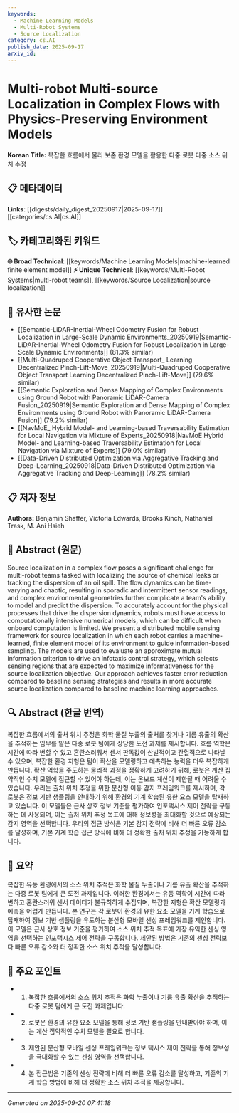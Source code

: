 ```yaml
---
keywords:
  - Machine Learning Models
  - Multi-Robot Systems
  - Source Localization
category: cs.AI
publish_date: 2025-09-17
arxiv_id:
---
```


<!-- KEYWORD_LINKING_METADATA:
{
  "processed_timestamp": "2025-09-22 22:50:13.131476",
  "vocabulary_version": "1.0",
  "selected_keywords": [
    "Machine Learning Models",
    "Multi-Robot Systems",
    "Source Localization"
  ],
  "rejected_keywords": [
    "Infotaxis"
  ],
  "similarity_scores": {
    "Machine Learning Models": 0.82,
    "Multi-Robot Systems": 0.8,
    "Source Localization": 0.78
  },
  "extraction_method": "AI_prompt_based",
  "budget_applied": true
}
-->

# Multi-robot Multi-source Localization in Complex Flows with Physics-Preserving Environment Models

**Korean Title:** 복잡한 흐름에서 물리 보존 환경 모델을 활용한 다중 로봇 다중 소스 위치 추정

## 📋 메타데이터

**Links**: [[digests/daily_digest_20250917|2025-09-17]]        [[categories/cs.AI|cs.AI]]

## 🏷️ 카테고리화된 키워드
**🌐 Broad Technical**: [[keywords/Machine Learning Models|machine-learned finite element model]]
**⚡ Unique Technical**: [[keywords/Multi-Robot Systems|multi-robot teams]], [[keywords/Source Localization|source localization]]

## 🔗 유사한 논문
- [[Semantic-LiDAR-Inertial-Wheel Odometry Fusion for Robust Localization in Large-Scale Dynamic Environments_20250919|Semantic-LiDAR-Inertial-Wheel Odometry Fusion for Robust Localization in Large-Scale Dynamic Environments]] (81.3% similar)
- [[Multi-Quadruped Cooperative Object Transport_ Learning Decentralized Pinch-Lift-Move_20250919|Multi-Quadruped Cooperative Object Transport Learning Decentralized Pinch-Lift-Move]] (79.6% similar)
- [[Semantic Exploration and Dense Mapping of Complex Environments using Ground Robot with Panoramic LiDAR-Camera Fusion_20250919|Semantic Exploration and Dense Mapping of Complex Environments using Ground Robot with Panoramic LiDAR-Camera Fusion]] (79.2% similar)
- [[NavMoE_ Hybrid Model- and Learning-based Traversability Estimation for Local Navigation via Mixture of Experts_20250918|NavMoE Hybrid Model- and Learning-based Traversability Estimation for Local Navigation via Mixture of Experts]] (79.0% similar)
- [[Data-Driven Distributed Optimization via Aggregative Tracking and Deep-Learning_20250918|Data-Driven Distributed Optimization via Aggregative Tracking and Deep-Learning]] (78.2% similar)

## 📋 저자 정보

**Authors:** Benjamin Shaffer, Victoria Edwards, Brooks Kinch, Nathaniel Trask, M. Ani Hsieh

## 📄 Abstract (원문)

Source localization in a complex flow poses a significant challenge for
multi-robot teams tasked with localizing the source of chemical leaks or
tracking the dispersion of an oil spill. The flow dynamics can be time-varying
and chaotic, resulting in sporadic and intermittent sensor readings, and
complex environmental geometries further complicate a team's ability to model
and predict the dispersion. To accurately account for the physical processes
that drive the dispersion dynamics, robots must have access to computationally
intensive numerical models, which can be difficult when onboard computation is
limited. We present a distributed mobile sensing framework for source
localization in which each robot carries a machine-learned, finite element
model of its environment to guide information-based sampling. The models are
used to evaluate an approximate mutual information criterion to drive an
infotaxis control strategy, which selects sensing regions that are expected to
maximize informativeness for the source localization objective. Our approach
achieves faster error reduction compared to baseline sensing strategies and
results in more accurate source localization compared to baseline machine
learning approaches.

## 🔍 Abstract (한글 번역)

복잡한 흐름에서의 출처 위치 추정은 화학 물질 누출의 출처를 찾거나 기름 유출의 확산을 추적하는 임무를 맡은 다중 로봇 팀에게 상당한 도전 과제를 제시합니다. 흐름 역학은 시간에 따라 변할 수 있고 혼란스러워서 센서 판독값이 산발적이고 간헐적으로 나타날 수 있으며, 복잡한 환경 지형은 팀이 확산을 모델링하고 예측하는 능력을 더욱 복잡하게 만듭니다. 확산 역학을 주도하는 물리적 과정을 정확하게 고려하기 위해, 로봇은 계산 집약적인 수치 모델에 접근할 수 있어야 하는데, 이는 온보드 계산이 제한될 때 어려울 수 있습니다. 우리는 출처 위치 추정을 위한 분산형 이동 감지 프레임워크를 제시하며, 각 로봇은 정보 기반 샘플링을 안내하기 위해 환경의 기계 학습된 유한 요소 모델을 탑재하고 있습니다. 이 모델들은 근사 상호 정보 기준을 평가하여 인포택시스 제어 전략을 구동하는 데 사용되며, 이는 출처 위치 추정 목표에 대해 정보성을 최대화할 것으로 예상되는 감지 영역을 선택합니다. 우리의 접근 방식은 기본 감지 전략에 비해 더 빠른 오류 감소를 달성하며, 기본 기계 학습 접근 방식에 비해 더 정확한 출처 위치 추정을 가능하게 합니다.

## 📝 요약

복잡한 유동 환경에서의 소스 위치 추적은 화학 물질 누출이나 기름 유출 확산을 추적하는 다중 로봇 팀에게 큰 도전 과제입니다. 이러한 환경에서는 유동 역학이 시간에 따라 변하고 혼란스러워 센서 데이터가 불규칙하게 수집되며, 복잡한 지형은 확산 모델링과 예측을 어렵게 만듭니다. 본 연구는 각 로봇이 환경의 유한 요소 모델을 기계 학습으로 탑재하여 정보 기반 샘플링을 유도하는 분산형 모바일 센싱 프레임워크를 제안합니다. 이 모델은 근사 상호 정보 기준을 평가하여 소스 위치 추적 목표에 가장 유익한 센싱 영역을 선택하는 인포택시스 제어 전략을 구동합니다. 제안된 방법은 기존의 센싱 전략보다 빠른 오류 감소와 더 정확한 소스 위치 추적을 달성합니다.

## 🎯 주요 포인트

- 1. 복잡한 흐름에서의 소스 위치 추적은 화학 누출이나 기름 유출 확산을 추적하는 다중 로봇 팀에게 큰 도전 과제입니다.

- 2. 로봇은 환경의 유한 요소 모델을 통해 정보 기반 샘플링을 안내받아야 하며, 이는 계산 집약적인 수치 모델을 필요로 합니다.

- 3. 제안된 분산형 모바일 센싱 프레임워크는 정보 택시스 제어 전략을 통해 정보성을 극대화할 수 있는 센싱 영역을 선택합니다.

- 4. 본 접근법은 기존의 센싱 전략에 비해 더 빠른 오류 감소를 달성하고, 기존의 기계 학습 방법에 비해 더 정확한 소스 위치 추적을 제공합니다.

---

*Generated on 2025-09-20 07:41:18*